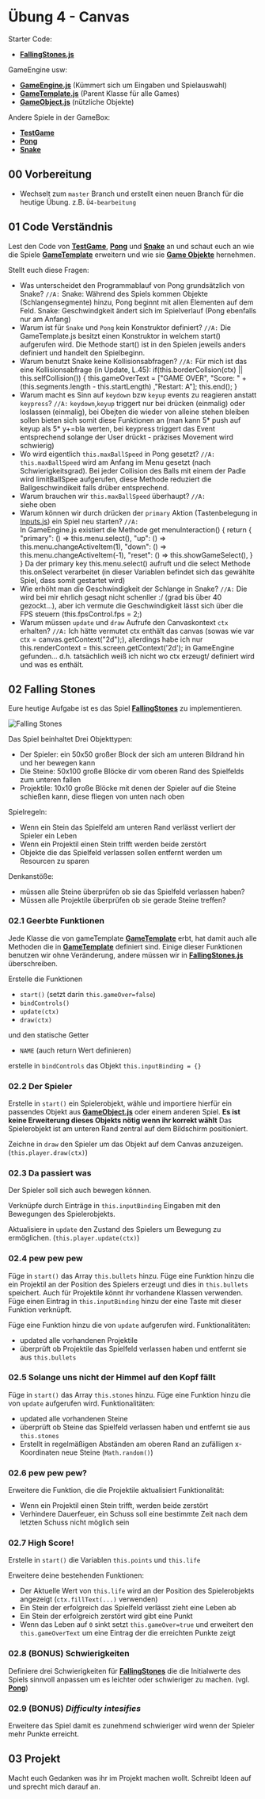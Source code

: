 # Übung 4 - Canvas #

Starter Code:
* **[FallingStones.js](./src/js/games/FallingStones.js)**

GameEngine usw:
* **[GameEngine.js](./src/js/GameEngine.js)** (Kümmert sich um Eingaben und Spielauswahl)
* **[GameTemplate.js](./src/js/games/GameTemplate.js)** (Parent Klasse für alle Games)
* **[GameObject.js](./src/js/GameObject.js)** (nützliche Objekte)

Andere Spiele in der GameBox: 
* **[TestGame](./src/js/games/TestGame.js)**
* **[Pong](./src/js/games/Pong.js)**
* **[Snake](./src/js/games/Snake.js)**

## 00 Vorbereitung ##

* Wechselt zum `master` Branch und erstellt einen neuen Branch für die heutige Übung. z.B. `Ü4-bearbeitung`

## 01 Code Verständnis ##

Lest den Code von **[TestGame](./src/js/games/TestGame.js)**, **[Pong](./src/js/games/Pong.js)** und **[Snake](./src/js/games/Snake.js)** an und schaut euch an wie die Spiele **[GameTemplate](./src/js/games/GameTemplate.js)** erweitern und wie sie **[Game Objekte](./src/js/GameObject.js)** hernehmen.

Stellt euch diese Fragen: 
* Was unterscheidet den Programmablauf von Pong grundsätzlich von Snake?
`//A:`
        Snake: Während des Spiels kommen Objekte (Schlangensegmente) hinzu, Pong beginnt mit allen Elementen auf dem Feld.
        Snake: Geschwindgkeit ändert sich im Spielverlauf (Pong ebenfalls nur am Anfang)
* Warum ist für `Snake` und `Pong` kein Konstruktor definiert?
`//A:`
        Die GameTemplate.js besitzt einen Konstruktor in welchem start() aufgerufen wird.
        Die Methode start() ist in den Spielen jeweils anders definiert und handelt den Spielbeginn.
* Warum benutzt Snake keine Kollisionsabfragen?
`//A:`
        Für mich ist das eine Kollisionsabfrage (in Update, L.45):
        if(this.borderCollsion(ctx) || this.selfCollision()) {
            this.gameOverText = ["GAME OVER", "Score: " + (this.segments.length - this.startLength) ,"Restart: A"];
            this.end();
        }
* Warum macht es Sinn auf `keydown` bzw `keyup` events zu reagieren anstatt `keypress`?
`//A:`
        `keydown`,`keyup` triggert nur bei drücken (einmalig) oder loslassen (einmalig), bei Obejten die wieder von alleine stehen bleiben sollen bieten sich somit diese Funktionen an (man kann 5* push auf keyup als 5* y+=bla werten, bei keypress triggert das Event entsprechend solange der User drückt - präzises Movement wird schwierig)
* Wo wird eigentlich `this.maxBallSpeed` in Pong gesetzt?
`//A:`   
        `this.maxBallSpeed` wird am Anfang im Menu gesetzt (nach Schwierigkeitsgrad). Bei jeder Collision des Balls mit einem der Padle wird limitBallSpee aufgerufen, diese Methode reduziert die Ballgeschwindikeit falls drüber entsprechend.
* Warum brauchen wir `this.maxBallSpeed` überhaupt?
`//A:`   
        siehe oben
* Warum können wir durch drücken der `primary` Aktion (Tastenbelegung in [Inputs.js](./src/js/Inputs.js)) ein Spiel neu starten?
`//A:`   
        In GameEngine.js existiert die Methode
        get menuInteraction() {
        return {
            "primary": () => this.menu.select(),
            "up": () => this.menu.changeActiveItem(1),
            "down": () => this.menu.changeActiveItem(-1),
            "reset": () => this.showGameSelect(),
        }
        }
        Da der primary key this.menu.select() aufruft und die select Methode this.onSelect verarbeitet (in dieser Variablen befindet sich das gewählte Spiel, dass somit gestartet wird)
* Wie erhöht man die Geschwindigkeit der Schlange in Snake?
`//A:`
        Die wird bei mir ehrlich gesagt nicht schenller :/ (grad bis über 40 gezockt...), aber ich vermute die Geschwindigkeit lässt sich über die FPS steuern
        (this.fpsControl.fps = 2;)
* Warum müssen `update` und `draw` Aufrufe den Canvaskontext `ctx` erhalten?
`//A:`
        Ich hätte vermutet ctx enthält das canvas (sowas wie var ctx = canvas.getContext("2d");), allerdings habe ich nur
        this.renderContext = this.screen.getContext('2d'); in GameEngine gefunden...
        d.h. tatsächlich weiß ich nicht wo ctx erzeugt/ definiert wird und was es enthält.

## 02 Falling Stones ##

Eure heutige Aufgabe ist es das Spiel **[FallingStones](./src/js/games/FallingStones.js)** zu implementieren.

![Falling Stones](./doc/falling_stones_01.PNG)

Das Spiel beinhaltet Drei Objekttypen:
* Der Spieler: ein 50x50 großer Block der sich am unteren Bildrand hin und her bewegen kann
* Die Steine: 50x100 große Blöcke dir vom oberen Rand des Spielfelds zum unteren fallen
* Projektile: 10x10 große Blöcke mit denen der Spieler auf die Steine schießen kann, diese fliegen von unten nach oben

Spielregeln:
* Wenn ein Stein das Spielfeld am unteren Rand verlässt verliert der Spieler ein Leben
* Wenn ein Projektil einen Stein trifft werden beide zerstört
* Objekte die das Spielfeld verlassen sollen entfernt werden um Resourcen zu sparen

Denkanstöße:
* müssen alle Steine überprüfen ob sie das Spielfeld verlassen haben?
* Müssen alle  Projektile überprüfen ob sie gerade Steine treffen?

### 02.1 Geerbte Funktionen ###

Jede Klasse die von gameTemplate **[GameTemplate](./src/js/games/GameTemplate.js)** erbt, hat damit auch alle Methoden die in **[GameTemplate](./src/js/games/GameTemplate.js)** definiert sind.
Einige dieser Funktionen benutzen wir ohne Veränderung, andere müssen wir in **[FallingStones.js](./src/js/games/FallingStones.js)** überschreiben.

Erstelle die Funktionen
* `start()` (setzt darin `this.gameOver=false`)
* `bindControls()` 
* `update(ctx)`
* `draw(ctx)`

und den statische Getter 
* `NAME` (auch return Wert definieren)

erstelle in `bindControls` das Objekt `this.inputBinding = {}`

### 02.2 Der Spieler ###

Erstelle in `start()` ein Spielerobjekt, wähle und importiere hierfür ein passendes Objekt aus **[GameObject.js](./src/js/GameObject.js)** oder einem anderen Spiel. **Es ist keine Erweiterung dieses Objekts nötig wenn ihr korrekt wählt**
Das Spielerobjekt ist am unteren Rand zentral auf dem Bildschirm positioniert.

Zeichne in `draw` den Spieler um das Objekt auf dem Canvas anzuzeigen. (`this.player.draw(ctx)`)

### 02.3 Da passiert was ###

Der Spieler soll sich auch bewegen können.

Verknüpfe durch Einträge in `this.inputBinding` Eingaben mit den Bewegungen des Spielerobjekts.

Aktualisiere in `update` den Zustand des Spielers um Bewegung zu ermöglichen. (`this.player.update(ctx)`)

### 02.4 pew pew pew ###

Füge in `start()` das Array `this.bullets` hinzu.
Füge eine Funktion hinzu die ein Projektil an der Position des Spielers erzeugt und dies in `this.bullets` speichert. Auch für Projektile könnt ihr vorhandene Klassen verwenden.
Füge einen Eintrag in `this.inputBinding` hinzu der eine Taste mit dieser Funktion verknüpft.

Füge eine Funktion hinzu die von `update` aufgerufen wird.
Funktionalitäten:
* updated alle vorhandenen Projektile
* überprüft ob Projektile das Spielfeld verlassen haben und entfernt sie aus `this.bullets`

### 02.5 Solange uns nicht der Himmel auf den Kopf fällt ###

Füge in `start()` das Array `this.stones` hinzu.
Füge eine Funktion hinzu die von `update` aufgerufen wird.
Funktionalitäten:
* updated alle vorhandenen Steine
* überprüft ob Steine das Spielfeld verlassen haben und entfernt sie aus `this.stones`
* Erstellt in regelmäßigen Abständen am oberen Rand an zufälligen x-Koordinaten neue Steine (`Math.random()`)

### 02.6 pew pew pew? ###

Erweitere die Funktion, die die Projektile aktualisiert
Funktionalität:
* Wenn ein Projektil einen Stein trifft, werden beide zerstört
* Verhindere Dauerfeuer, ein Schuss soll eine bestimmte Zeit nach dem letzten Schuss nicht möglich sein

### 02.7 High Score! ###

Erstelle in `start()` die Variablen `this.points` und `this.life`

Erweitere deine bestehenden Funktionen:
* Der Aktuelle Wert von `this.life` wird an der Position des Spielerobjekts angezeigt (`ctx.fillText(...)` verwenden)
* Ein Stein der erfolgreich das Spielfeld verlässt zieht eine Leben ab
* Ein Stein der erfolgreich zerstört wird gibt eine Punkt
* Wenn das Leben auf `0` sinkt setzt `this.gameOver=true` und erweitert den `this.gameOverText` um eine Eintrag der die erreichten Punkte zeigt

### 02.8 (BONUS) Schwierigkeiten ###

Definiere drei Schwierigkeiten für **[FallingStones](./src/js/games/FallingStones.js)** die die Initialwerte des Spiels sinnvoll anpassen um es leichter oder schwieriger zu machen.
(vgl. **[Pong](./src/js/games/Pong.js)**)

### 02.9 (BONUS) *Difficulty intesifies*

Erweitere das Spiel damit es zunehmend schwieriger wird wenn der Spieler mehr Punkte erreicht.

## 03 Projekt ##

Macht euch Gedanken was ihr im Projekt machen wollt.
Schreibt Ideen auf und sprecht mich darauf an.

